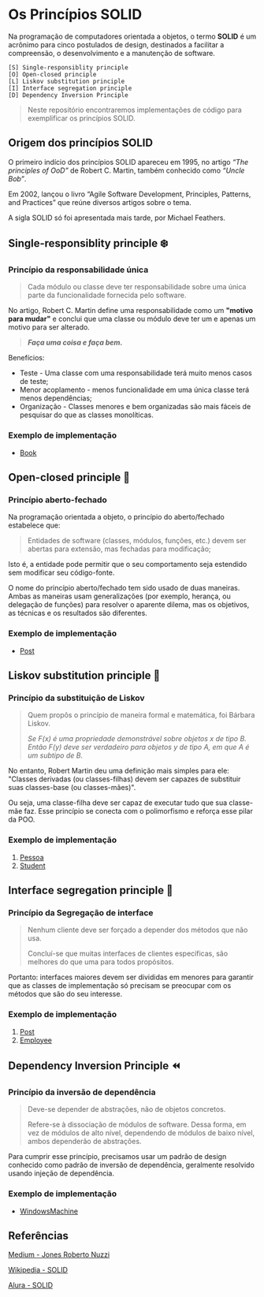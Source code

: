 # Os Princípios SOLID

Na programação de computadores orientada a objetos, o termo **SOLID** é um acrônimo para cinco postulados de design, destinados a facilitar a compreensão, o desenvolvimento e a manutenção de software.


    [S] Single-responsiblity principle 
    [O] Open-closed principle 
    [L] Liskov substitution principle
    [I] Interface segregation principle 
    [D] Dependency Inversion Principle 

> Neste repositório encontraremos implementações de código para exemplificar os princípios SOLID.

## Origem dos princípios SOLID

O primeiro indício dos princípios SOLID apareceu em 1995, no artigo *“The principles of OoD”* de Robert C. Martin, também conhecido como *“Uncle Bob”*.

Em 2002, lançou o livro “Agile Software Development, Principles, Patterns, and Practices” que reúne diversos artigos sobre o tema.

A sigla SOLID só foi apresentada mais tarde, por Michael Feathers.


## Single-responsiblity principle ❄️
### Princípio da responsabilidade única

> Cada módulo ou classe deve ter responsabilidade sobre uma única parte da funcionalidade fornecida pelo software.

No artigo, Robert C. Martin define uma responsabilidade como um **"motivo para mudar"** e conclui que uma classe ou módulo deve ter um e apenas um motivo para ser alterado.


> ***Faça uma coisa e faça bem.***


Benefícios:

- Teste - Uma classe com uma responsabilidade terá muito menos casos de teste;
- Menor acoplamento - menos funcionalidade em uma única classe terá menos dependências;
- Organização - Classes menores e bem organizadas são mais fáceis de pesquisar do que as classes monolíticas.

### Exemplo de implementação
- [Book](https://github.com/caiomeletti/solid-principles/blob/main/solid-principles/principles/Srp/Book.cs)


## Open-closed principle 📖
### Princípio aberto-fechado

Na programação orientada a objeto, o princípio do aberto/fechado estabelece que:

> Entidades de software (classes, módulos, funções, etc.) devem ser abertas para extensão, mas fechadas para modificação;

Isto é, a entidade pode permitir que o seu comportamento seja estendido sem modificar seu código-fonte.

O nome do princípio aberto/fechado tem sido usado de duas maneiras. Ambas as maneiras usam generalizações (por exemplo, herança, ou delegação de funções) para resolver o aparente dilema, mas os objetivos, as técnicas e os resultados são diferentes.

### Exemplo de implementação

- [Post](https://github.com/caiomeletti/solid-principles/blob/main/solid-principles/principles/Ocp/Post.cs)

## Liskov substitution principle 🦆
### Princípio da substituição de Liskov

> Quem propôs o princípio de maneira formal e matemática, foi Bárbara Liskov.
>
> *Se F(x) é uma propriedade demonstrável sobre objetos x de tipo B. Então F(y) deve ser verdadeiro para objetos y de tipo A, em que A é um subtipo de B.*


No entanto, Robert Martin deu uma definição mais simples para ele: "Classes derivadas (ou classes-filhas) devem ser capazes de substituir suas classes-base (ou classes-mães)".

Ou seja, uma classe-filha deve ser capaz de executar tudo que sua classe-mãe faz. Esse princípio se conecta com o polimorfismo e reforça esse pilar da POO.

### Exemplo de implementação

1. [Pessoa](https://github.com/caiomeletti/solid-principles/blob/main/solid-principles/principles/Lsp/Pessoa.cs)
2. [Student](https://github.com/caiomeletti/solid-principles/blob/main/solid-principles/principles/Lsp/Student.cs)


## Interface segregation principle 👥
### Princípio da Segregação de interface

> Nenhum cliente deve ser forçado a depender dos métodos que não usa.
> 
> Concluí-se que muitas interfaces de clientes específicas, são melhores do que uma para todos propósitos.

Portanto: interfaces maiores devem ser divididas em menores para garantir que as classes de implementação só precisam se preocupar com os métodos que são do seu interesse.

### Exemplo de implementação

1. [Post](https://github.com/caiomeletti/solid-principles/blob/main/solid-principles/principles/Isp/Post.cs)
2. [Employee](https://github.com/caiomeletti/solid-principles/blob/main/solid-principles/principles/Isp/Employee.cs)



## Dependency Inversion Principle ⏪
### Princípio da inversão de dependência

> Deve-se depender de abstrações, não de objetos concretos.
>
> Refere-se à dissociação de módulos de software. Dessa forma, em vez de módulos de alto nível, dependendo de módulos de baixo nível, ambos dependerão de abstrações.

Para cumprir esse princípio, precisamos usar um padrão de design conhecido como padrão de inversão de dependência, geralmente resolvido usando injeção de dependência.

### Exemplo de implementação

- [WindowsMachine](https://github.com/caiomeletti/solid-principles/blob/main/solid-principles/principles/Dip/WindowsMachine.cs)

## Referências
[Medium - Jones Roberto Nuzzi](https://medium.com/xp-inc/os-princ%C3%ADpios-do-solid-srp-princ%C3%ADpio-da-responsabilidade-%C3%BAnica-7897c55694fe)

[Wikipedia - SOLID](https://en.wikipedia.org/wiki/SOLID)

[Alura - SOLID](https://www.alura.com.br/artigos/solid)